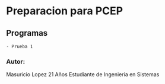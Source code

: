 # Preparacion para PCEP
## Programas
    - Prueba 1
### Autor:
Masuricio Lopez
21 Años
Estudiante de Ingenieria en Sistemas